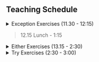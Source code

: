 ## Teaching Schedule
<details>
<summary>Exception Exercises (11.30 - 12:15)</summary>

- [ ] Presentation (5 mins)
- [ ] getName (2 minute + 1)  
- [ ] getAge (5 mins + 1)
- [ ] createPerson (2 mins + 1)

> explain collect (5 mins)

- [ ] createValidPeople (5 mins + 1)
  - [ ] option (2 mins)
  - [ ] sentinel value

- [ ] collectErrors (5 mins +1)
 - [ ] option (2 mins)
 - [ ] custom exception
</details>

> 12.15 Lunch - 1:15

<details>
<summary>Either Exercises (13.15 - 2:30)</summary>

 - [ ] getName (me)
 - [ ] getAge (5 mins)
 - [ ] createPerson (2 min)
 - [ ] createPerson2 (4 min)
 - [ ] makeNameUpperCase (3 mins)
 - [ ] createPersonAndShow (5 mins)
 - [ ] createValidPeople (3 mins)
 - [ ] collectErrors (3 min)
</details>

<details>
<summary>Try Exercises (2:30 - 3:00)</summary>

 - [ ] parseIntSafe
 - [ ] parseBooleanSafe
 - [ ] increment (2 mins)

 - [ ] tryToEither
 - [ ] tryToOption (2 mins)

 - [ ] create Employee + remove import (me)
 - [ ] mkEmployee (5 mins)
 - [ ] fileToEmployees (1 min)
</details>